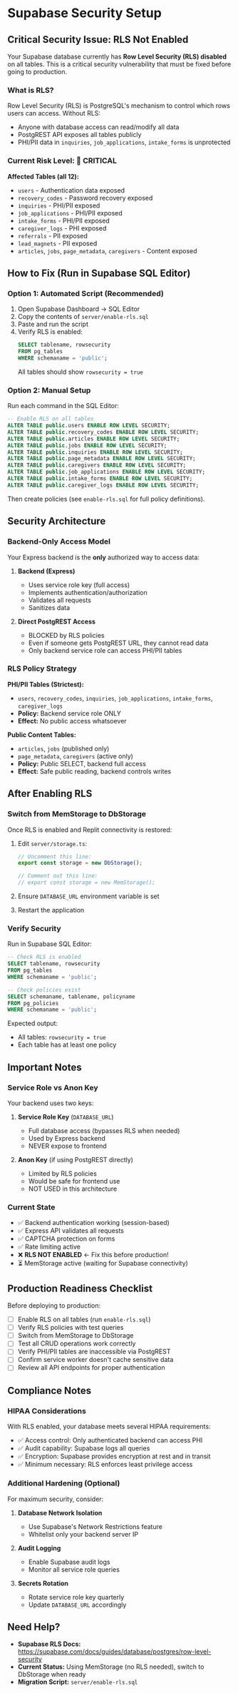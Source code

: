 # Supabase Security Setup

## Critical Security Issue: RLS Not Enabled

Your Supabase database currently has **Row Level Security (RLS) disabled** on all tables. This is a critical security vulnerability that must be fixed before going to production.

### What is RLS?

Row Level Security (RLS) is PostgreSQL's mechanism to control which rows users can access. Without RLS:
- Anyone with database access can read/modify all data
- PostgREST API exposes all tables publicly
- PHI/PII data in `inquiries`, `job_applications`, `intake_forms` is unprotected

### Current Risk Level: 🔴 CRITICAL

**Affected Tables (all 12):**
- `users` - Authentication data exposed
- `recovery_codes` - Password recovery exposed
- `inquiries` - PHI/PII exposed
- `job_applications` - PHI/PII exposed
- `intake_forms` - PHI/PII exposed
- `caregiver_logs` - PHI exposed
- `referrals` - PII exposed
- `lead_magnets` - PII exposed
- `articles`, `jobs`, `page_metadata`, `caregivers` - Content exposed

## How to Fix (Run in Supabase SQL Editor)

### Option 1: Automated Script (Recommended)

1. Open Supabase Dashboard → SQL Editor
2. Copy the contents of `server/enable-rls.sql`
3. Paste and run the script
4. Verify RLS is enabled:
   ```sql
   SELECT tablename, rowsecurity 
   FROM pg_tables 
   WHERE schemaname = 'public';
   ```
   All tables should show `rowsecurity = true`

### Option 2: Manual Setup

Run each command in the SQL Editor:

```sql
-- Enable RLS on all tables
ALTER TABLE public.users ENABLE ROW LEVEL SECURITY;
ALTER TABLE public.recovery_codes ENABLE ROW LEVEL SECURITY;
ALTER TABLE public.articles ENABLE ROW LEVEL SECURITY;
ALTER TABLE public.jobs ENABLE ROW LEVEL SECURITY;
ALTER TABLE public.inquiries ENABLE ROW LEVEL SECURITY;
ALTER TABLE public.page_metadata ENABLE ROW LEVEL SECURITY;
ALTER TABLE public.caregivers ENABLE ROW LEVEL SECURITY;
ALTER TABLE public.job_applications ENABLE ROW LEVEL SECURITY;
ALTER TABLE public.intake_forms ENABLE ROW LEVEL SECURITY;
ALTER TABLE public.caregiver_logs ENABLE ROW LEVEL SECURITY;
```

Then create policies (see `enable-rls.sql` for full policy definitions).

## Security Architecture

### Backend-Only Access Model

Your Express backend is the **only** authorized way to access data:

1. **Backend (Express)** 
   - Uses service role key (full access)
   - Implements authentication/authorization
   - Validates all requests
   - Sanitizes data

2. **Direct PostgREST Access**
   - BLOCKED by RLS policies
   - Even if someone gets PostgREST URL, they cannot read data
   - Only backend service role can access PHI/PII tables

### RLS Policy Strategy

**PHI/PII Tables (Strictest):**
- `users`, `recovery_codes`, `inquiries`, `job_applications`, `intake_forms`, `caregiver_logs`
- **Policy:** Backend service role ONLY
- **Effect:** No public access whatsoever

**Public Content Tables:**
- `articles`, `jobs` (published only)
- `page_metadata`, `caregivers` (active only)
- **Policy:** Public SELECT, backend full access
- **Effect:** Safe public reading, backend controls writes

## After Enabling RLS

### Switch from MemStorage to DbStorage

Once RLS is enabled and Replit connectivity is restored:

1. Edit `server/storage.ts`:
   ```typescript
   // Uncomment this line:
   export const storage = new DbStorage();
   
   // Comment out this line:
   // export const storage = new MemStorage();
   ```

2. Ensure `DATABASE_URL` environment variable is set

3. Restart the application

### Verify Security

Run in Supabase SQL Editor:

```sql
-- Check RLS is enabled
SELECT tablename, rowsecurity 
FROM pg_tables 
WHERE schemaname = 'public';

-- Check policies exist
SELECT schemaname, tablename, policyname 
FROM pg_policies 
WHERE schemaname = 'public';
```

Expected output:
- All tables: `rowsecurity = true`
- Each table has at least one policy

## Important Notes

### Service Role vs Anon Key

Your backend uses two keys:

1. **Service Role Key** (`DATABASE_URL`)
   - Full database access (bypasses RLS when needed)
   - Used by Express backend
   - NEVER expose to frontend

2. **Anon Key** (if using PostgREST directly)
   - Limited by RLS policies
   - Would be safe for frontend use
   - NOT USED in this architecture

### Current State

- ✅ Backend authentication working (session-based)
- ✅ Express API validates all requests
- ✅ CAPTCHA protection on forms
- ✅ Rate limiting active
- ❌ **RLS NOT ENABLED** ← Fix this before production!
- ⏳ MemStorage active (waiting for Supabase connectivity)

## Production Readiness Checklist

Before deploying to production:

- [ ] Enable RLS on all tables (run `enable-rls.sql`)
- [ ] Verify RLS policies with test queries
- [ ] Switch from MemStorage to DbStorage
- [ ] Test all CRUD operations work correctly
- [ ] Verify PHI/PII tables are inaccessible via PostgREST
- [ ] Confirm service worker doesn't cache sensitive data
- [ ] Review all API endpoints for proper authentication

## Compliance Notes

### HIPAA Considerations

With RLS enabled, your database meets several HIPAA requirements:

- ✅ Access control: Only authenticated backend can access PHI
- ✅ Audit capability: Supabase logs all queries
- ✅ Encryption: Supabase provides encryption at rest and in transit
- ✅ Minimum necessary: RLS enforces least privilege access

### Additional Hardening (Optional)

For maximum security, consider:

1. **Database Network Isolation**
   - Use Supabase's Network Restrictions feature
   - Whitelist only your backend server IP

2. **Audit Logging**
   - Enable Supabase audit logs
   - Monitor all service role queries

3. **Secrets Rotation**
   - Rotate service role key quarterly
   - Update `DATABASE_URL` accordingly

## Need Help?

- **Supabase RLS Docs:** https://supabase.com/docs/guides/database/postgres/row-level-security
- **Current Status:** Using MemStorage (no RLS needed), switch to DbStorage when ready
- **Migration Script:** `server/enable-rls.sql`
